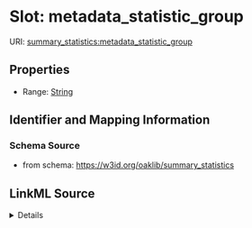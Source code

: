 # Slot: metadata_statistic_group

URI: [summary_statistics:metadata_statistic_group](https://w3id.org/oaklib/summary_statistics.metadata_statistic_group)



<!-- no inheritance hierarchy -->






## Properties

* Range: [String](String.md)







## Identifier and Mapping Information







### Schema Source


* from schema: https://w3id.org/oaklib/summary_statistics




## LinkML Source

<details>
```yaml
name: metadata_statistic_group
from_schema: https://w3id.org/oaklib/summary_statistics
rank: 1000
alias: metadata_statistic_group
is_grouping_slot: true
range: string

```
</details>